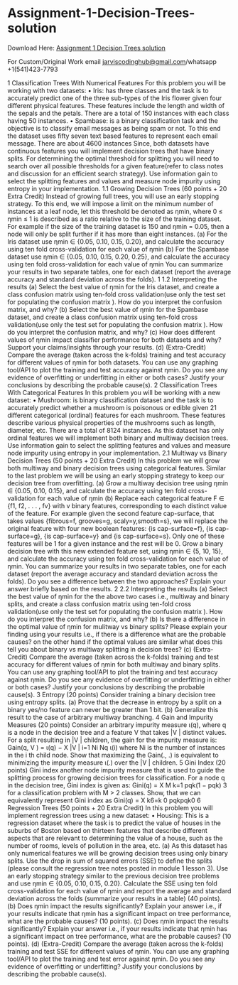 # Assignment-1-Decision-Trees-solution

Download Here: [Assignment 1 Decision Trees solution](https://jarviscodinghub.com/assignment/assignment-1-decision-trees-solution/)

For Custom/Original Work email jarviscodinghub@gmail.com/whatsapp +1(541)423-7793

1 Classification Trees With Numerical Features
For this problem you will be working with two datasets:
• Iris: has three classes and the task is to accurately predict one of the three sub-types of the
Iris flower given four different physical features. These features include the length and width
of the sepals and the petals. There are a total of 150 instances with each class having 50
instances.
• Spambase: is a binary classification task and the objective is to classify email messages as
being spam or not. To this end the dataset uses fifty seven text based features to represent
each email message. There are about 4600 instances
Since, both datasets have continuous features you will implement decision trees that have binary
splits. For determining the optimal threshold for splitting you will need to search over all possible
thresholds for a given feature(refer to class notes and discussion for an efficient search strategy).
Use information gain to select the splitting features and values and measure node impurity using
entropy in your implementation.
1.1 Growing Decision Trees (60 points + 20 Extra Credit)
Instead of growing full trees, you will use an early stopping strategy. To this end, we will impose
a limit on the minimum number of instances at a leaf node, let this threshold be denoted as ηmin,
where 0 ≤ ηmin ≤ 1 is described as a ratio relative to the size of the training dataset. For example
if the size of the training dataset is 150 and ηmin = 0.05, then a node will only be split further if
it has more than eight instances.
(a) For the Iris dataset use ηmin ∈ {0.05, 0.10, 0.15, 0.20}, and calculate the accuracy using ten
fold cross-validation for each value of ηmin
(b) For the Spambase dataset use ηmin ∈ {0.05, 0.10, 0.15, 0.20, 0.25}, and calculate the accuracy
using ten fold cross-validation for each value of ηmin
You can summarize your results in two separate tables, one for each dataset (report the average
accuracy and standard deviation across the folds).
1
1.2 Interpreting the results
(a) Select the best value of ηmin for the Iris dataset, and create a class confusion matrix using
ten-fold cross validation(use only the test set for populating the confusion matrix ). How do
you interpret the confusion matrix, and why?
(b) Select the best value of ηmin for the Spambase dataset, and create a class confusion matrix
using ten-fold cross validation(use only the test set for populating the confusion matrix ). How
do you interpret the confusion matrix, and why?
(c) How does different values of ηmin impact classifier performance for both datasets and why?
Support your claims/insights through your results.
(d) (Extra-Credit) Compare the average (taken across the k-folds) training and test accuracy for
different values of ηmin for both datasets. You can use any graphing tool/API to plot the
training and test accuracy against ηmin. Do you see any evidence of overfitting or underfitting
in either or both cases? Justify your conclusions by describing the probable cause(s).
2 Classification Trees With Categorical Features
In this problem you will be working with a new dataset:
• Mushroom: is binary classification dataset and the task is to accurately predict whether
a mushroom is poisonous or edible given 21 different categorical (ordinal) features for each
mushroom. These features describe various physical properties of the mushrooms such as
length, diameter, etc. There are a total of 8124 instances.
As this dataset has only ordinal features we will implement both binary and multiway decision
trees. Use information gain to select the splitting features and values and measure node impurity
using entropy in your implementation.
2.1 Multiway vs Binary Decision Trees (50 points + 20 Extra Credit)
In this problem we will grow both multiway and binary decision trees using categorical features.
Similar to the last problem we will be using an early stopping strategy to keep our decision tree
from overfitting.
(a) Grow a multiway decision tree using ηmin ∈ {0.05, 0.10, 0.15}, and calculate the accuracy
using ten fold cross-validation for each value of ηmin
(b) Replace each categorical feature F ∈ {f1, f2, . . . , fv} with v binary features, corresponding to
each distinct value of the feature. For example given the second feature cap-surface, that takes
values {fibrous=f, grooves=g, scaly=y,smooth=s}, we will replace the original feature with
four new boolean features: {is cap-surface=f}, {is cap-surface=g}, {is cap-surface=y} and {is
cap-surface=s}. Only one of these features will be 1 for a given instance and the rest will be
0. Grow a binary decision tree with this new extended feature set, using ηmin ∈ {5, 10, 15},
and calculate the accuracy using ten fold cross-validation for each value of ηmin.
You can summarize your results in two separate tables, one for each dataset (report the average accuracy and standard deviation across the folds). Do you see a difference between the two
approaches? Explain your answer briefly based on the results.
2
2.2 Interpreting the results
(a) Select the best value of ηmin for the the above two cases i.e., multiway and binary splits,
and create a class confusion matrix using ten-fold cross validation(use only the test set for
populating the confusion matrix ). How do you interpret the confusion matrix, and why?
(b) Is there a difference in the optimal value of ηmin for mulitway vs binary splits? Please explain
your finding using your results i.e., if there is a difference what are the probable causes?
on the other hand if the optimal values are similar what does this tell you about binary vs
multiway splitting in decision trees?
(c) (Extra-Credit) Compare the average (taken across the k-folds) training and test accuracy
for different values of ηmin for both multiway and binary splits. You can use any graphing
tool/API to plot the training and test accuracy against ηmin. Do you see any evidence of
overfitting or underfitting in either or both cases? Justify your conclusions by describing the
probable cause(s).
3 Entropy (20 points)
Consider training a binary decision tree using entropy splits.
(a) Prove that the decrease in entropy by a split on a binary yes/no feature can never be greater
than 1 bit.
(b) Generalize this result to the case of arbitrary multiway branching.
4 Gain and Impurity Measures (20 points)
Consider an arbitrary impurity measure ι(q), where q is a node in the decision tree and a feature
V that takes |V | distinct values. For a split resulting in |V | children, the gain for the impurity
measure is:
Gain(q, V ) = ι(q) −
X
|V |
i=1
Ni
Nq
ι(i)
where Ni
is the number of instances in the i
th child node. Show that maximizing the Gain(., .) is
equivalent to minimizing the impurity measure ι(.) over the |V | children.
5 Gini Index (20 points)
Gini index another node impurity measure that is used to guide the splitting process for growing
decision trees for classification. For a node q in the decision tree, Gini index is given as:
Gini(q) = X
M
k=1
pqk(1 − pqk)
3
for a classification problem with M > 2 classes. Show, that we can equivalently represent Gini
index as
Gini(q) = X
k6=k
0
pqkpqk0
6 Regression Trees (50 points + 20 Extra Credit)
In this problem you will implement regression trees using a new dataset:
• Housing: This is a regression dataset where the task is to predict the value of houses in the
suburbs of Boston based on thirteen features that describe different aspects that are relevant
to determining the value of a house, such as the number of rooms, levels of pollution in the
area, etc.
(a) As this dataset has only numerical features we will be growing decision trees using only binary
splits. Use the drop in sum of squared errors (SSE) to define the splits (please consult
the regression tree notes posted in module 1 lesson 3). Use an early stopping strategy similar
to the previous decision tree problems and use ηmin ∈ {0.05, 0.10, 0.15, 0.20}. Calculate the
SSE using ten fold cross-validation for each value of ηmin and report the average and standard
deviation across the folds (summarize your results in a table) (40 points).
(b) Does ηmin impact the results significantly? Explain your answer i.e., if your results indicate
that ηmin has a significant impact on tree performance, what are the probable causes? (10
points).
(c) Does ηmin impact the results significantly? Explain your answer i.e., if your results indicate
that ηmin has a significant impact on tree performance, what are the probable causes? (10
points).
(d) (Extra-Credit) Compare the average (taken across the k-folds) training and test SSE for
different values of ηmin. You can use any graphing tool/API to plot the training and test
error against ηmin. Do you see any evidence of overfitting or underfitting? Justify your
conclusions by describing the probable cause(s).

